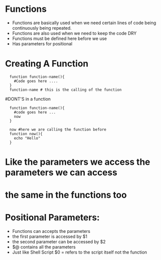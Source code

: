 # Functions
  - Functions are basically used when we need certain lines of code being continuously being repeated.
  - Functions are also used when we need to keep the code DRY
  - Functions must be defined here before we use
  - Has parameters for positional


# Creating A Function
```
  function function-name(){
    #Code goes here ....
  }
  function-name # this is the calling of the function
```

#DONT'S in a function
```
  function function-name(){
    #code goes here ...
    now  
  }
  
  now #here we are calling the function before 
  function now(){
    echo "Hello"  
  }
```

# Like the parameters we access the parameters we can access 
# the same in the functions too 
# Positional Parameters:

* Functions can accepts the parameters
* the first parameter is accessed by $1
* the second parameter can be accessed by $2
* $@ contains all the parameters
* Just like Shell Script
    $0  = refers to the script itself not the function
    